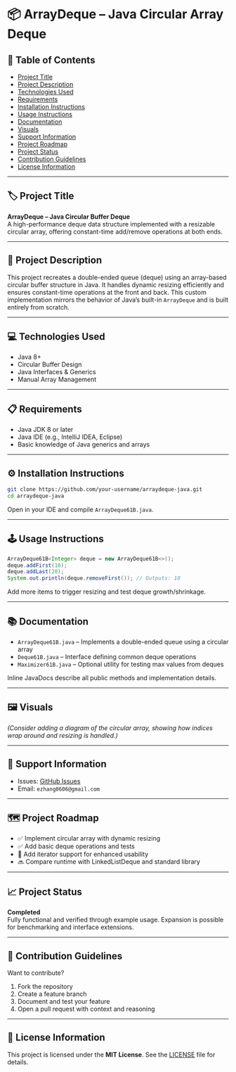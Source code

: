 # 📦 ArrayDeque – Java Circular Array Deque

## 📌 Table of Contents

- [Project Title](#project-title)
- [Project Description](#project-description)
- [Technologies Used](#technologies-used)
- [Requirements](#requirements)
- [Installation Instructions](#installation-instructions)
- [Usage Instructions](#usage-instructions)
- [Documentation](#documentation)
- [Visuals](#visuals)
- [Support Information](#support-information)
- [Project Roadmap](#project-roadmap)
- [Project Status](#project-status)
- [Contribution Guidelines](#contribution-guidelines)
- [License Information](#license-information)

---

## 🏷️ Project Title

**ArrayDeque – Java Circular Buffer Deque**  
A high-performance deque data structure implemented with a resizable circular array, offering constant-time add/remove operations at both ends.

---

## 📖 Project Description

This project recreates a double-ended queue (deque) using an array-based circular buffer structure in Java. It handles dynamic resizing efficiently and ensures constant-time operations at the front and back. This custom implementation mirrors the behavior of Java’s built-in `ArrayDeque` and is built entirely from scratch.

---

## 💻 Technologies Used

- Java 8+
- Circular Buffer Design
- Java Interfaces & Generics
- Manual Array Management

---

## 📋 Requirements

- Java JDK 8 or later
- Java IDE (e.g., IntelliJ IDEA, Eclipse)
- Basic knowledge of Java generics and arrays

---

## ⚙️ Installation Instructions

```bash
git clone https://github.com/your-username/arraydeque-java.git
cd arraydeque-java
```

Open in your IDE and compile `ArrayDeque61B.java`.

---

## 🕹️ Usage Instructions

```java
ArrayDeque61B<Integer> deque = new ArrayDeque61B<>();
deque.addFirst(10);
deque.addLast(20);
System.out.println(deque.removeFirst()); // Outputs: 10
```

Add more items to trigger resizing and test deque growth/shrinkage.

---

## 📚 Documentation

- `ArrayDeque61B.java` – Implements a double-ended queue using a circular array
- `Deque61B.java` – Interface defining common deque operations
- `Maximizer61B.java` – Optional utility for testing max values from deques

Inline JavaDocs describe all public methods and implementation details.

---

## 🖼️ Visuals

*(Consider adding a diagram of the circular array, showing how indices wrap around and resizing is handled.)*

---

## 🛟 Support Information

- Issues: [GitHub Issues](https://github.com/your-username/arraydeque-java/issues)
- Email: `ezhang0606@gmail.com`

---

## 🗺️ Project Roadmap

- ✅ Implement circular array with dynamic resizing
- ✅ Add basic deque operations and tests
- 🔄 Add iterator support for enhanced usability
- 🔜 Compare runtime with LinkedListDeque and standard library

---

## 📈 Project Status

**Completed**  
Fully functional and verified through example usage. Expansion is possible for benchmarking and interface extensions.

---

## 🤝 Contribution Guidelines

Want to contribute?
1. Fork the repository
2. Create a feature branch
3. Document and test your feature
4. Open a pull request with context and reasoning

---

## 📜 License Information

This project is licensed under the **MIT License**. See the [LICENSE](LICENSE) file for details.
